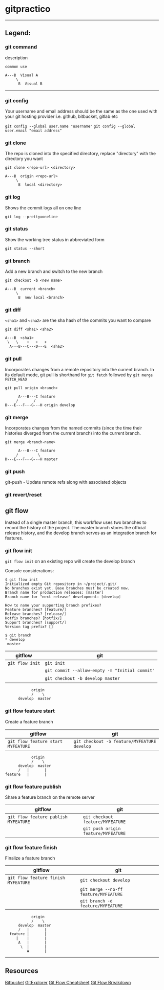 # gitpractico

---
## Legend:

### git command
description

`common use`

```
A---B  Visual A
     \
      B  Visual B
```
---

### git config
Your username and email address should be the same as the one used with your git hosting provider i.e. github, bitbucket, gitlab etc

`git config --global user.name "username"`
`git config --global user.email "email address"`

### git clone
The repo is cloned into the specified directory, replace "directory" with the directory you want

`git clone <repo-url> <directory>`

```
A---B  origin <repo-url>
     \
      B  local <directory>
```

### git log
Shows the commit logs all on one line

`git log --pretty=oneline`

### git status
Show the working tree status in abbreviated form

`git status --short`

### git branch
Add a new branch and switch to the new branch

`git checkout -b <new name>`

```
A---B  current <branch>
     \
      B  new local <branch>
```

### git diff
`<sha1>` and `<sha2>` are the sha hash of the commits you want to compare

`git diff <sha1> <sha2>`

```
A---B  <sha1>
 \   \    +   +   +
  A---B---C---D---E  <sha2>
```

### git pull
Incorporates changes from a remote repository into the current branch. In its default mode, git pull is shorthand for `git fetch` followed by `git merge FETCH_HEAD`

`git pull origin <branch>`

```
      A---B---C feature
     /       /
D---E---F---G---H origin develop
```

### git merge
Incorporates changes from the named commits (since the time their histories diverged from the current branch) into the current branch.

`git merge <branch-name>`

```
      A---B---C feature
     /         \
D---E---F---G---H master
```

### git push
git-push - Update remote refs along with associated objects




### git revert/reset


## git flow
Instead of a single master branch, this workflow uses two branches to record the history of the project. The master branch stores the official release history, and the develop branch serves as an integration branch for features.

### git flow init
`git flow init` on an existing repo will create the develop branch

Console considerations:

```
$ git flow init
Initialized empty Git repository in ~/project/.git/
No branches exist yet. Base branches must be created now.
Branch name for production releases: [master]
Branch name for "next release" development: [develop]

How to name your supporting branch prefixes?
Feature branches? [feature/]
Release branches? [release/]
Hotfix branches? [hotfix/]
Support branches? [support/]
Version tag prefix? []

$ git branch
* develop
 master
```

gitflow         | git
----------------|-----------------------------------------------
`git flow init` | `git init`
&nbsp;          | `git commit --allow-empty -m "Initial commit"`
&nbsp;          | `git checkout -b develop master`

```
            origin
            /    \
      develop  master
```

### git flow feature start
Create a feature branch

gitflow                            | git
-----------------------------------|--------------------------------------------
`git flow feature start MYFEATURE` | `git checkout -b feature/MYFEATURE develop`

```
            origin
            /    \
      develop  master
      /   |       |
feature   |       |
```

### git flow feature publish
Share a feature branch on the remote server

gitflow                              | git
-------------------------------------|------------------------------------
`git flow feature publish MYFEATURE` | `git checkout feature/MYFEATURE`
&nbsp;                               | `git push origin feature/MYFEATURE`



### git flow feature finish
Finalize a feature branch

gitflow                             | git
------------------------------------|--------------------------------------
`git flow feature finish MYFEATURE` | `git checkout develop`
&nbsp;                              | `git merge --no-ff feature/MYFEATURE`
&nbsp;                              | `git branch -d feature/MYFEATURE`

```
            origin
            /    \
      develop  master
      /   |       |
  feature |       |
     |    |       |
      A   |       |
       \  |       |
          A       |
```

---
## Resources
[Bitbucket](https://www.atlassian.com/git/tutorials/saving-changes)
[GitExplorer](https://gitexplorer.com/)
[Git Flow Cheatsheet](https://danielkummer.github.io/git-flow-cheatsheet/)
[Git Flow Breakdown](https://gist.github.com/JamesMGreene/cdd0ac49f90c987e45ac)

